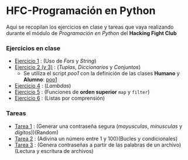 # HFC-Programación en Python

Aqui se recopilan los ejercicios en clase y tareas que vaya realizando durante el módulo de *Programación en Python* del **Hacking Fight Club**

### Ejercicios en clase

- [Ejercicio 1](ejerciciosClase/palindromo.py) : (Uso de *Fors* y *String*)
- [Ejercicio 2 (y 3)](ejerciciosClase/ejercicio_2.py) : (*Tuplas*, *Diccionarios* y *Conjuntos*)
    - Se utiliza el script *poo1* con la definición de las clases **Humano** y **Alumno**: [poo1](ejerciciosClase/poo1.py)
- [Ejercicio 4](./ejerciciosClase/funcionesLambda.py) : (*Lambdas*)
- [Ejercicio 5](./ejerciciosClase/mapFilter.py) : (Funciones de **orden superior** `map` y `filter`)
- [Ejercicio 6](./ejerciciosClase/listasComprension.py) : (Listas por comprensión)

### Tareas

- [Tarea 1](tarea1/securePassGenerator.py) : (Generar una contraseña segura (*mayusculas*, *minusculas* y *dígitos*))(Random)
- [Tarea 2](tarea2/guessNumber.py) : (Adivina un número entre 1 y 100)(Bucles y condicionales)
- [Tarea 3](tarea3/passGenerator2.py) : (Genera contraseñas a partir de las palabras de un archivo) (Lectura y escritura de archivos)
